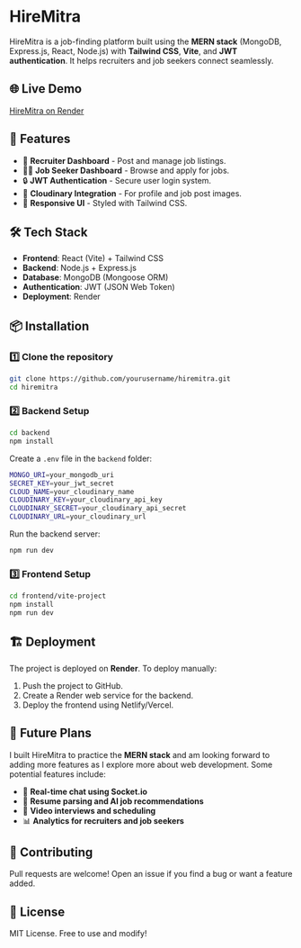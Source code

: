 # HireMitra

HireMitra is a job-finding platform built using the **MERN stack** (MongoDB, Express.js, React, Node.js) with **Tailwind CSS**, **Vite**, and **JWT authentication**. It helps recruiters and job seekers connect seamlessly.

## 🌐 Live Demo
[HireMitra on Render](https://hiremitra.onrender.com/)

## 🚀 Features
- 🏢 **Recruiter Dashboard** - Post and manage job listings.
- 👩‍💻 **Job Seeker Dashboard** - Browse and apply for jobs.
- 🔒 **JWT Authentication** - Secure user login system.
- 📡 **Cloudinary Integration** - For profile and job post images.
- 📌 **Responsive UI** - Styled with Tailwind CSS.

## 🛠️ Tech Stack
- **Frontend**: React (Vite) + Tailwind CSS
- **Backend**: Node.js + Express.js
- **Database**: MongoDB (Mongoose ORM)
- **Authentication**: JWT (JSON Web Token)
- **Deployment**: Render

## 📦 Installation
### 1️⃣ Clone the repository
```sh
git clone https://github.com/yourusername/hiremitra.git
cd hiremitra
```

### 2️⃣ Backend Setup
```sh
cd backend
npm install
```
Create a `.env` file in the `backend` folder:
```sh
MONGO_URI=your_mongodb_uri
SECRET_KEY=your_jwt_secret
CLOUD_NAME=your_cloudinary_name
CLOUDINARY_KEY=your_cloudinary_api_key
CLOUDINARY_SECRET=your_cloudinary_api_secret
CLOUDINARY_URL=your_cloudinary_url
```
Run the backend server:
```sh
npm run dev
```

### 3️⃣ Frontend Setup
```sh
cd frontend/vite-project
npm install
npm run dev
```

## 🏗 Deployment
The project is deployed on **Render**. To deploy manually:
1. Push the project to GitHub.
2. Create a Render web service for the backend.
3. Deploy the frontend using Netlify/Vercel.

## 🎯 Future Plans
I built HireMitra to practice the **MERN stack** and am looking forward to adding more features as I explore more about web development. Some potential features include:
- 📩 **Real-time chat using Socket.io**
- 📄 **Resume parsing and AI job recommendations**
- 🎥 **Video interviews and scheduling**
- 📊 **Analytics for recruiters and job seekers**

## 🤝 Contributing
Pull requests are welcome! Open an issue if you find a bug or want a feature added.

## 📜 License
MIT License. Free to use and modify!

